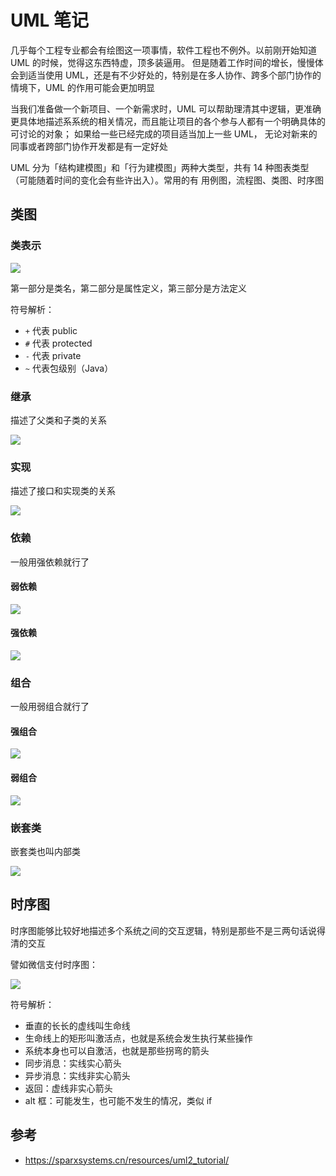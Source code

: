 # UML 笔记

几乎每个工程专业都会有绘图这一项事情，软件工程也不例外。以前刚开始知道 UML 的时候，觉得这东西特虚，顶多装逼用。
但是随着工作时间的增长，慢慢体会到适当使用 UML，还是有不少好处的，特别是在多人协作、跨多个部门协作的情境下，UML 的作用可能会更加明显

当我们准备做一个新项目、一个新需求时，UML 可以帮助理清其中逻辑，更准确更具体地描述系系统的相关情况，而且能让项目的各个参与人都有一个明确具体的可讨论的对象；
如果给一些已经完成的项目适当加上一些 UML， 无论对新来的同事或者跨部门协作开发都是有一定好处

UML 分为「结构建模图」和「行为建模图」两种大类型，共有 14 种图表类型（可能随着时间的变化会有些许出入）。常用的有
用例图，流程图、类图、时序图

## 类图

### 类表示

![](https://raw.githubusercontent.com/hsxhr-10/Blog/master/image/uml-class-1.png)

第一部分是类名，第二部分是属性定义，第三部分是方法定义

符号解析：

- `+` 代表 public
- `#` 代表 protected
- `-` 代表 private
- `~` 代表包级别（Java）

### 继承

描述了父类和子类的关系

![](https://raw.githubusercontent.com/hsxhr-10/Blog/master/image/uml-class-2.png)

### 实现

描述了接口和实现类的关系

![](https://raw.githubusercontent.com/hsxhr-10/Blog/master/image/uml-class-3.png)

### 依赖

一般用强依赖就行了

#### 弱依赖

![](https://raw.githubusercontent.com/hsxhr-10/Blog/master/image/uml-class-4.png)

#### 强依赖

![](https://raw.githubusercontent.com/hsxhr-10/Blog/master/image/uml-class-5.png)

### 组合

一般用弱组合就行了

#### 强组合

![](https://raw.githubusercontent.com/hsxhr-10/Blog/master/image/uml-class-6.png)

#### 弱组合

![](https://raw.githubusercontent.com/hsxhr-10/Blog/master/image/uml-class-7.png)

### 嵌套类

嵌套类也叫内部类

![](https://raw.githubusercontent.com/hsxhr-10/Blog/master/image/uml-class-8.png)

## 时序图

时序图能够比较好地描述多个系统之间的交互逻辑，特别是那些不是三两句话说得清的交互

譬如微信支付时序图：

![](https://raw.githubusercontent.com/hsxhr-10/Blog/master/image/uml-sequence-1.png)

符号解析：

- 垂直的长长的虚线叫生命线
- 生命线上的矩形叫激活点，也就是系统会发生执行某些操作
- 系统本身也可以自激活，也就是那些拐弯的箭头
- 同步消息：实线实心箭头
- 异步消息：实线非实心箭头
- 返回：虚线非实心箭头
- alt 框：可能发生，也可能不发生的情况，类似 if

## 参考

- https://sparxsystems.cn/resources/uml2_tutorial/
